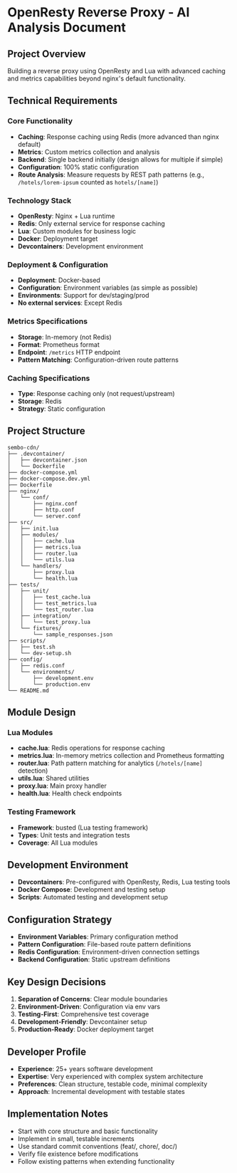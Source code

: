 # OpenResty Reverse Proxy - AI Analysis Document

## Project Overview
Building a reverse proxy using OpenResty and Lua with advanced caching and metrics capabilities beyond nginx's default functionality.

## Technical Requirements

### Core Functionality
- **Caching**: Response caching using Redis (more advanced than nginx default)
- **Metrics**: Custom metrics collection and analysis
- **Backend**: Single backend initially (design allows for multiple if simple)
- **Configuration**: 100% static configuration
- **Route Analysis**: Measure requests by REST path patterns (e.g., `/hotels/lorem-ipsum` counted as `hotels/[name]`)

### Technology Stack
- **OpenResty**: Nginx + Lua runtime
- **Redis**: Only external service for response caching
- **Lua**: Custom modules for business logic
- **Docker**: Deployment target
- **Devcontainers**: Development environment

### Deployment & Configuration
- **Deployment**: Docker-based
- **Configuration**: Environment variables (as simple as possible)
- **Environments**: Support for dev/staging/prod
- **No external services**: Except Redis

### Metrics Specifications
- **Storage**: In-memory (not Redis)
- **Format**: Prometheus format
- **Endpoint**: `/metrics` HTTP endpoint
- **Pattern Matching**: Configuration-driven route patterns

### Caching Specifications
- **Type**: Response caching only (not request/upstream)
- **Storage**: Redis
- **Strategy**: Static configuration

## Project Structure
```
sembo-cdn/
├── .devcontainer/
│   ├── devcontainer.json
│   └── Dockerfile
├── docker-compose.yml
├── docker-compose.dev.yml
├── Dockerfile
├── nginx/
│   └── conf/
│       ├── nginx.conf
│       ├── http.conf
│       └── server.conf
├── src/
│   ├── init.lua
│   ├── modules/
│   │   ├── cache.lua
│   │   ├── metrics.lua
│   │   ├── router.lua
│   │   └── utils.lua
│   └── handlers/
│       ├── proxy.lua
│       └── health.lua
├── tests/
│   ├── unit/
│   │   ├── test_cache.lua
│   │   ├── test_metrics.lua
│   │   └── test_router.lua
│   ├── integration/
│   │   └── test_proxy.lua
│   └── fixtures/
│       └── sample_responses.json
├── scripts/
│   ├── test.sh
│   └── dev-setup.sh
├── config/
│   ├── redis.conf
│   └── environments/
│       ├── development.env
│       └── production.env
└── README.md
```

## Module Design

### Lua Modules
- **cache.lua**: Redis operations for response caching
- **metrics.lua**: In-memory metrics collection and Prometheus formatting
- **router.lua**: Path pattern matching for analytics (`/hotels/[name]` detection)
- **utils.lua**: Shared utilities
- **proxy.lua**: Main proxy handler
- **health.lua**: Health check endpoints

### Testing Framework
- **Framework**: busted (Lua testing framework)
- **Types**: Unit tests and integration tests
- **Coverage**: All Lua modules

## Development Environment
- **Devcontainers**: Pre-configured with OpenResty, Redis, Lua testing tools
- **Docker Compose**: Development and testing setup
- **Scripts**: Automated testing and development setup

## Configuration Strategy
- **Environment Variables**: Primary configuration method
- **Pattern Configuration**: File-based route pattern definitions
- **Redis Configuration**: Environment-driven connection settings
- **Backend Configuration**: Static upstream definitions

## Key Design Decisions
1. **Separation of Concerns**: Clear module boundaries
2. **Environment-Driven**: Configuration via env vars
3. **Testing-First**: Comprehensive test coverage
4. **Development-Friendly**: Devcontainer setup
5. **Production-Ready**: Docker deployment target

## Developer Profile
- **Experience**: 25+ years software development
- **Expertise**: Very experienced with complex system architecture
- **Preferences**: Clean structure, testable code, minimal complexity
- **Approach**: Incremental development with testable states

## Implementation Notes
- Start with core structure and basic functionality
- Implement in small, testable increments
- Use standard commit conventions (feat/, chore/, doc/)
- Verify file existence before modifications
- Follow existing patterns when extending functionality
